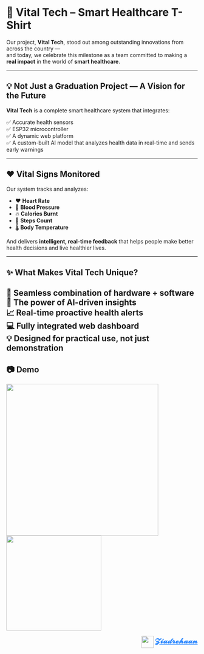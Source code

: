 # 👕 Vital Tech – Smart Healthcare T-Shirt

Our project, **Vital Tech**, stood out among outstanding innovations from across the country —  
and today, we celebrate this milestone as a team committed to making a **real impact** in the world of **smart healthcare**.

---

## 💡 Not Just a Graduation Project — A Vision for the Future

**Vital Tech** is a complete smart healthcare system that integrates:

✅ Accurate health sensors  
✅ ESP32 microcontroller  
✅ A dynamic web platform  
✅ A custom-built AI model that analyzes health data in real-time and sends early warnings

---

## ❤️ Vital Signs Monitored

Our system tracks and analyzes:

- ❤️ **Heart Rate**  
- 💉 **Blood Pressure**  
- 🔥 **Calories Burnt**  
- 🥾 **Steps Count**  
- 🌡 **Body Temperature**

And delivers **intelligent, real-time feedback** that helps people make better health decisions and live healthier lives.

---

## ✨ What Makes Vital Tech Unique?

🔗 Seamless combination of **hardware + software**  
🧠 The power of **AI-driven insights**  
📈 Real-time **proactive health alerts**  
💻 Fully integrated web dashboard  
💡 Designed for **practical use**, not just demonstration
---
## 📷 Demo
 <img src="https://i.postimg.cc/9Qd2pQyJ/image.png" width="400" />  <img src="https://i.postimg.cc/vBk8KSTz/image.png" width="250" />
<p align="right">
  <img src="https://i.postimg.cc/yxy6x7F6/image.png" width="32" valign="middle">
  <a href="mailto:zezorehan938@gmail.com" style="font-weight:bold; font-size:20px; text-decoration:underline; color:#2e89ff;">
    𝓩𝓲𝓪𝓭𝓻𝓮𝓱𝓪𝓪𝓷
  </a>
</p>

